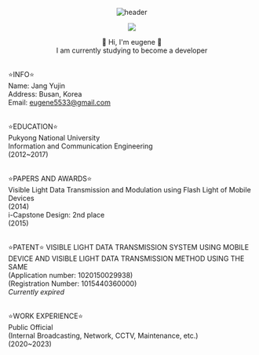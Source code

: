 <div align="center">
  
  ![header](https://capsule-render.vercel.app/api?type=Cylinder&color=6731A1&text=EUDINGDING&fontColor=ffea00)  

  <a href="https://www.instagram.com/eudingding/">
  <img src="https://img.shields.io/badge/Instagram-E4405F?style=flat-square&logo=Java&logoColor=white"/>
  </a>

  :sparkling_heart:
  Hi, I'm eugene
  :sparkling_heart:
  <br/>
  I am currently studying to become a developer
  <br/> <br/>
    
</div>
  
  :star:INFO:star:
  <br/>
  Name: Jang Yujin <br/>
  Address: Busan, Korea <br/>
  Email: eugene5533@gmail.com
  <br/><br/>
  
  :star:EDUCATION:star:
  <br/>
  Pukyong National University<br/>
  Information and Communication Engineering <br/>
  (2012~2017)
  <br/><br/>

  :star:PAPERS AND AWARDS:star:
  <br/>
  Visible Light Data Transmission and Modulation using Flash Light of Mobile Devices <br/>
  (2014) <br/>
  i-Capstone Design: 2nd place <br/>
  (2015)
  <br/><br/>

  :star:PATENT:star:
  VISIBLE LIGHT DATA TRANSMISSION SYSTEM USING MOBILE DEVICE AND VISIBLE LIGHT DATA TRANSMISSION METHOD USING THE SAME<br/>
  (Application number: 1020150029938) <br/>
  (Registration Number: 1015440360000) <br/>
  *Currently expired*
  <br/><br/>
  

  :star:WORK EXPERIENCE:star:
  <br/>
  Public Official <br/>
  (Internal Broadcasting, Network, CCTV, Maintenance, etc.)<br/>
  (2020~2023)
  
  





